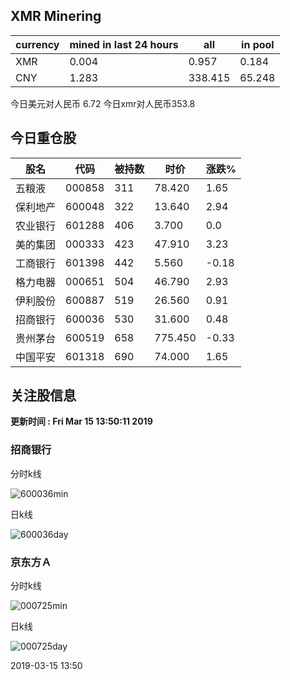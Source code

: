 ## XMR Minering

|currency|mined in last 24 hours|all|in pool|
|---|---|---|---|
|XMR|0.004|0.957|0.184|
|CNY|1.283|338.415|65.248|

今日美元对人民币 6.72	今日xmr对人民币353.8


## 今日重仓股 

|股名|代码|被持数|时价|涨跌%|
|---|---|---|---|---|
|五粮液|000858|311|78.420|1.65|
|保利地产|600048|322|13.640|2.94|
|农业银行|601288|406|3.700|0.0|
|美的集团|000333|423|47.910|3.23|
|工商银行|601398|442|5.560|-0.18|
|格力电器|000651|504|46.790|2.93|
|伊利股份|600887|519|26.560|0.91|
|招商银行|600036|530|31.600|0.48|
|贵州茅台|600519|658|775.450|-0.33|
|中国平安|601318|690|74.000|1.65|

## 关注股信息
**更新时间 : Fri Mar 15 13:50:11 2019**
### 招商银行 
分时k线

![600036min](http://image.sinajs.cn/newchart/min/n/sh600036.gif)

日k线

![600036day](http://image.sinajs.cn/newchart/daily/n/sh600036.gif)

### 京东方Ａ 
分时k线

![000725min](http://image.sinajs.cn/newchart/min/n/sz000725.gif)

日k线

![000725day](http://image.sinajs.cn/newchart/daily/n/sz000725.gif)

2019-03-15 13:50